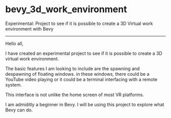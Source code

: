 # bevy_3d_work_environment
Experimental: Project to see if it is possible to create a 3D Virtual work environment with Bevy

-------

Hello all,

I have created an experimental project to see if it is possible to create a 3D virtual work environment.

The basic features I am looking to include are the spawning and despawning of floating windows. in these windows, there could be a YouTube video playing or it could be a terminal interfacing with a remote system.

This interface is not unlike the home screen of most VR platforms.

I am admiditly a beginner in Bevy.  I will be using this project to explore what Bevy can do.
